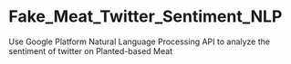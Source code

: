 # Fake_Meat_Twitter_Sentiment_NLP
Use Google Platform Natural Language Processing API to analyze the sentiment of twitter on Planted-based Meat
